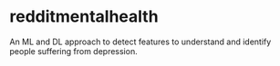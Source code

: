 # redditmentalhealth
An ML and DL approach to detect features to understand and identify people suffering from depression. 
